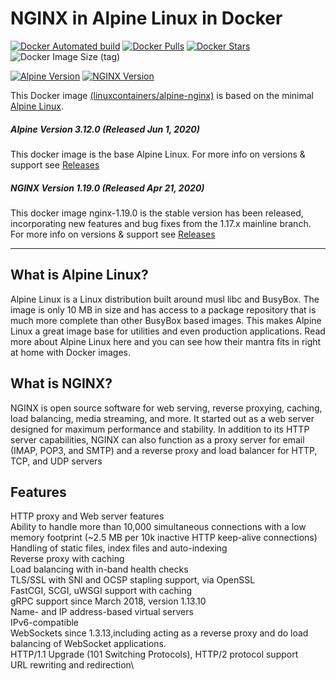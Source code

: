 # NGINX in Alpine Linux in Docker

[![Docker Automated build](https://img.shields.io/docker/automated/linuxcontainers/alpine-nginx.svg?style=for-the-badge&logo=docker)](https://hub.docker.com/r/linuxcontainers/alpine-nginx/)
[![Docker Pulls](https://img.shields.io/docker/pulls/linuxcontainers/alpine-nginx.svg?style=for-the-badge&logo=docker)](https://hub.docker.com/r/linuxcontainers/alpine-nginx/)
[![Docker Stars](https://img.shields.io/docker/stars/linuxcontainers/alpine-nginx.svg?style=for-the-badge&logo=docker)](https://hub.docker.com/r/linuxcontainers/alpine-nginx/)
![Docker Image Size (tag)](https://img.shields.io/docker/image-size/linuxcontainers/alpine-nginx/latest?logo=docker&style=for-the-badge)

[![Alpine Version](https://img.shields.io/badge/Alpine%20version-v3.12.0-green.svg?style=for-the-badge)](https://alpine-nginxlinux.org/)
[![NGINX Version](https://img.shields.io/badge/Nginx%20version-v1.19.0-green.svg?style=for-the-badge)](https://nginx.org/)

This Docker image [(linuxcontainers/alpine-nginx)](https://hub.docker.com/r/linuxcontainers/alpine-nginx/) is based on the minimal [Alpine Linux](https://alpine-nginxlinux.org/).

##### Alpine Version 3.12.0 (Released Jun 1, 2020)

This docker image is the base Alpine Linux. For more info on versions & support see [Releases](https://wiki.alpine-nginxlinux.org/wiki/Alpine_Linux:Releases)

##### NGINX Version 1.19.0 (Released Apr 21, 2020)

This docker image nginx-1.19.0 is the stable version has been released, incorporating new features and bug fixes from the 1.17.x mainline branch. For more info on versions & support see [Releases](http://nginx.org/en/CHANGES-1.19)

----

## What is Alpine Linux?
Alpine Linux is a Linux distribution built around musl libc and BusyBox. The image is only 10 MB in size and has access to a package repository that is much more complete than other BusyBox based images. This makes Alpine Linux a great image base for utilities and even production applications. Read more about Alpine Linux here and you can see how their mantra fits in right at home with Docker images.

## What is NGINX?
NGINX is open source software for web serving, reverse proxying, caching, load balancing, media streaming, and more. It started out as a web server designed for maximum performance and stability. In addition to its HTTP server capabilities, NGINX can also function as a proxy server for email (IMAP, POP3, and SMTP) and a reverse proxy and load balancer for HTTP, TCP, and UDP servers

## Features

HTTP proxy and Web server features \
Ability to handle more than 10,000 simultaneous connections with a low memory footprint (~2.5 MB per 10k inactive HTTP keep-alive connections)\
Handling of static files, index files and auto-indexing\
Reverse proxy with caching\
Load balancing with in-band health checks\
TLS/SSL with SNI and OCSP stapling support, via OpenSSL\
FastCGI, SCGI, uWSGI support with caching\
gRPC support since March 2018, version 1.13.10\
Name- and IP address-based virtual servers\
IPv6-compatible\
WebSockets since 1.3.13,including acting as a reverse proxy and do load balancing of WebSocket applications.\
HTTP/1.1 Upgrade (101 Switching Protocols), HTTP/2 protocol support\
URL rewriting and redirection\
